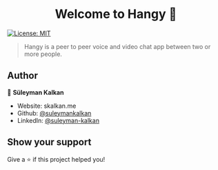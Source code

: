 <h1 align="center">Welcome to Hangy 👋</h1>
<p>
  <a href="#" target="_blank">
    <img alt="License: MIT" src="https://img.shields.io/badge/License-MIT-yellow.svg" />
  </a>
</p>

> Hangy is a peer to peer voice and video chat app between two or more people.



## Author

👤 **Süleyman Kalkan**

* Website: skalkan.me
* Github: [@suleymankalkan](https://github.com/suleymankalkan)
* LinkedIn: [@suleyman-kalkan](https://linkedin.com/in/suleyman-kalkan)

## Show your support

Give a ⭐️ if this project helped you!

